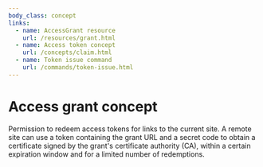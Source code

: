 ```yaml
---
body_class: concept
links:
  - name: AccessGrant resource
    url: /resources/grant.html
  - name: Access token concept
    url: /concepts/claim.html
  - name: Token issue command
    url: /commands/token-issue.html
---
```


# Access grant concept

<section>

Permission to redeem access tokens for links to the current
site.  A remote site can use a token containing the grant
URL and a secret code to obtain a certificate signed by the
grant's certificate authority (CA), within a certain
expiration window and for a limited number of redemptions.

</section>
